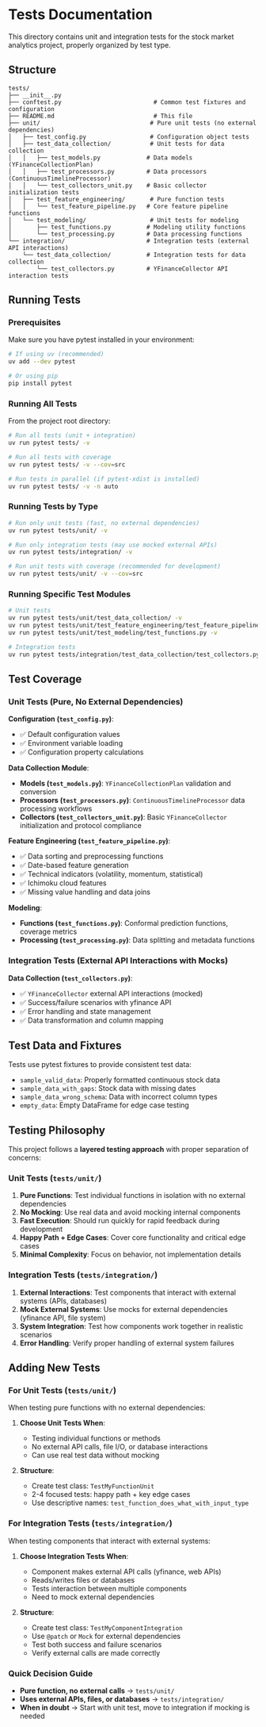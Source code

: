 # Tests Documentation

This directory contains unit and integration tests for the stock market analytics project, properly organized by test type.

## Structure

```
tests/
├── __init__.py
├── conftest.py                          # Common test fixtures and configuration
├── README.md                            # This file
├── unit/                               # Pure unit tests (no external dependencies)
│   ├── test_config.py                  # Configuration object tests
│   ├── test_data_collection/           # Unit tests for data collection
│   │   ├── test_models.py             # Data models (YFinanceCollectionPlan)
│   │   ├── test_processors.py         # Data processors (ContinuousTimelineProcessor)
│   │   └── test_collectors_unit.py    # Basic collector initialization tests
│   ├── test_feature_engineering/       # Pure function tests
│   │   └── test_feature_pipeline.py   # Core feature pipeline functions
│   └── test_modeling/                  # Unit tests for modeling
│       ├── test_functions.py          # Modeling utility functions
│       └── test_processing.py         # Data processing functions
└── integration/                       # Integration tests (external API interactions)
    └── test_data_collection/          # Integration tests for data collection
        └── test_collectors.py         # YFinanceCollector API interaction tests
```

## Running Tests

### Prerequisites

Make sure you have pytest installed in your environment:

```bash
# If using uv (recommended)
uv add --dev pytest

# Or using pip
pip install pytest
```

### Running All Tests

From the project root directory:

```bash
# Run all tests (unit + integration)
uv run pytest tests/ -v

# Run all tests with coverage
uv run pytest tests/ -v --cov=src

# Run tests in parallel (if pytest-xdist is installed)
uv run pytest tests/ -v -n auto
```

### Running Tests by Type

```bash
# Run only unit tests (fast, no external dependencies)
uv run pytest tests/unit/ -v

# Run only integration tests (may use mocked external APIs)
uv run pytest tests/integration/ -v

# Run unit tests with coverage (recommended for development)
uv run pytest tests/unit/ -v --cov=src
```

### Running Specific Test Modules

```bash
# Unit tests
uv run pytest tests/unit/test_data_collection/ -v
uv run pytest tests/unit/test_feature_engineering/test_feature_pipeline.py -v
uv run pytest tests/unit/test_modeling/test_functions.py -v

# Integration tests  
uv run pytest tests/integration/test_data_collection/test_collectors.py -v
```


## Test Coverage

### Unit Tests (Pure, No External Dependencies)

**Configuration (`test_config.py`)**:
- ✅ Default configuration values
- ✅ Environment variable loading
- ✅ Configuration property calculations

**Data Collection Module**:
- **Models (`test_models.py`)**: `YFinanceCollectionPlan` validation and conversion
- **Processors (`test_processors.py`)**: `ContinuousTimelineProcessor` data processing workflows
- **Collectors (`test_collectors_unit.py`)**: Basic `YFinanceCollector` initialization and protocol compliance

**Feature Engineering (`test_feature_pipeline.py`)**:
- ✅ Data sorting and preprocessing functions
- ✅ Date-based feature generation
- ✅ Technical indicators (volatility, momentum, statistical)
- ✅ Ichimoku cloud features
- ✅ Missing value handling and data joins

**Modeling**:
- **Functions (`test_functions.py`)**: Conformal prediction functions, coverage metrics
- **Processing (`test_processing.py`)**: Data splitting and metadata functions

### Integration Tests (External API Interactions with Mocks)

**Data Collection (`test_collectors.py`)**:
- ✅ `YFinanceCollector` external API interactions (mocked)
- ✅ Success/failure scenarios with yfinance API
- ✅ Error handling and state management
- ✅ Data transformation and column mapping


## Test Data and Fixtures

Tests use pytest fixtures to provide consistent test data:

- `sample_valid_data`: Properly formatted continuous stock data
- `sample_data_with_gaps`: Stock data with missing dates
- `sample_data_wrong_schema`: Data with incorrect column types
- `empty_data`: Empty DataFrame for edge case testing

## Testing Philosophy

This project follows a **layered testing approach** with proper separation of concerns:

### Unit Tests (`tests/unit/`)
1. **Pure Functions**: Test individual functions in isolation with no external dependencies
2. **No Mocking**: Use real data and avoid mocking internal components
3. **Fast Execution**: Should run quickly for rapid feedback during development
4. **Happy Path + Edge Cases**: Cover core functionality and critical edge cases
5. **Minimal Complexity**: Focus on behavior, not implementation details

### Integration Tests (`tests/integration/`)
1. **External Interactions**: Test components that interact with external systems (APIs, databases)
2. **Mock External Systems**: Use mocks for external dependencies (yfinance API, file system)
3. **System Integration**: Test how components work together in realistic scenarios
4. **Error Handling**: Verify proper handling of external system failures

## Adding New Tests

### For Unit Tests (`tests/unit/`)
When testing pure functions with no external dependencies:

1. **Choose Unit Tests When**:
   - Testing individual functions or methods
   - No external API calls, file I/O, or database interactions
   - Can use real test data without mocking

2. **Structure**:
   - Create test class: `TestMyFunctionUnit`
   - 2-4 focused tests: happy path + key edge cases
   - Use descriptive names: `test_function_does_what_with_input_type`

### For Integration Tests (`tests/integration/`)
When testing components that interact with external systems:

1. **Choose Integration Tests When**:
   - Component makes external API calls (yfinance, web APIs)
   - Reads/writes files or databases
   - Tests interaction between multiple components
   - Need to mock external dependencies

2. **Structure**:
   - Create test class: `TestMyComponentIntegration`
   - Use `@patch` or `Mock` for external dependencies
   - Test both success and failure scenarios
   - Verify external calls are made correctly

### Quick Decision Guide
- **Pure function, no external calls** → `tests/unit/`
- **Uses external APIs, files, or databases** → `tests/integration/`
- **When in doubt** → Start with unit test, move to integration if mocking is needed 